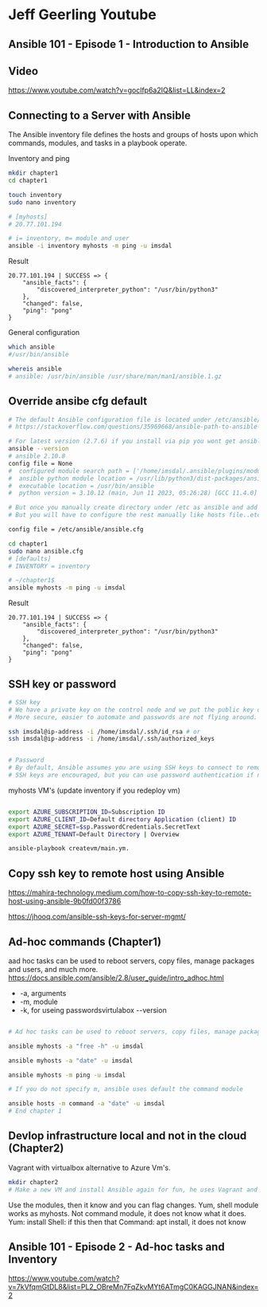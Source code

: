 # Jeff Geerling Youtube

## Ansible 101 - Episode 1 - Introduction to Ansible

## Video

https://www.youtube.com/watch?v=goclfp6a2IQ&list=LL&index=2



## Connecting to a Server with Ansible

The Ansible inventory file defines the hosts and groups of hosts upon which commands, modules, and tasks in a playbook operate.

Inventory and ping

```bash
mkdir chapter1
cd chapter1

touch inventory
sudo nano inventory

# [myhosts]
# 20.77.101.194

# i= inventory, m= module and user
ansible -i inventory myhosts -m ping -u imsdal
```

Result

```log
20.77.101.194 | SUCCESS => {
    "ansible_facts": {
        "discovered_interpreter_python": "/usr/bin/python3"
    },
    "changed": false,
    "ping": "pong"
}
```

General configuration

```bash
which ansible
#/usr/bin/ansible

whereis ansible
# ansible: /usr/bin/ansible /usr/share/man/man1/ansible.1.gz

```

## Override ansibe cfg default

```bash
# The default Ansible configuration file is located under /etc/ansible/ansible.cfg
# https://stackoverflow.com/questions/35969668/ansible-path-to-ansible-cfg

# For latest version (2.7.6) if you install via pip you wont get ansible folder in /etc
ansible --version
# ansible 2.10.8
config file = None
#  configured module search path = ['/home/imsdal/.ansible/plugins/modules', '/usr/share/ansible/plugins/modules']
#  ansible python module location = /usr/lib/python3/dist-packages/ansible
#  executable location = /usr/bin/ansible
#  python version = 3.10.12 (main, Jun 11 2023, 05:26:28) [GCC 11.4.0]

# But once you manually create directory under /etc as ansible and add ansible.cfg file there ansible automatically detects it. 
# But you will have to configure the rest manually like hosts file..etc . so after this we get:

config file = /etc/ansible/ansible.cfg

```

```bash
cd chapter1
sudo nano ansible.cfg
# [defaults]
# INVENTORY = inventory

# ~/chapter1$ 
ansible myhosts -m ping -u imsdal

```
Result

```log
20.77.101.194 | SUCCESS => {
    "ansible_facts": {
        "discovered_interpreter_python": "/usr/bin/python3"
    },
    "changed": false,
    "ping": "pong"
}
```
## SSH key or password

```bash
# SSH key
# We have a private key on the control node and we put the public key on the remote host and connect securly with key based auth.
# More secure, easier to automate and passwords are not flying around.

ssh imsdal@ip-address -i /home/imsdal/.ssh/id_rsa # or
ssh imsdal@ip-address -i /home/imsdal/.ssh/authorized_keys


# Password
# By default, Ansible assumes you are using SSH keys to connect to remote machines. 
# SSH keys are encouraged, but you can use password authentication if needed with the -k --ask-pass

```
myhosts VM's (update inventory if you redeploy vm)

```bash

export AZURE_SUBSCRIPTION_ID=Subscription ID
export AZURE_CLIENT_ID=Default directory Application (client) ID 
export AZURE_SECRET=$sp.PasswordCredentials.SecretText
export AZURE_TENANT=Default Directory | Overview

ansible-playbook createvm/main.ym.

```

## Copy ssh key to remote host using Ansible

https://mahira-technology.medium.com/how-to-copy-ssh-key-to-remote-host-using-ansible-9b0fd00f3786

https://jhooq.com/ansible-ssh-keys-for-server-mgmt/

## Ad-hoc commands (Chapter1)

aad hoc tasks can be used to reboot servers, copy files, manage packages and users, and much more.
https://docs.ansible.com/ansible/2.8/user_guide/intro_adhoc.html


* -a, arguments
* -m, module
* -k, for useing passwordsvirtulabox --version

```bash

# Ad hoc tasks can be used to reboot servers, copy files, manage packages and users, and much more.

ansible myhosts -a "free -h" -u imsdal

ansible myhosts -a "date" -u imsdal

ansible myhosts -m ping -u imsdal

# If you do not specify m, ansible uses default the command module

ansible hosts -m command -a "date" -u imsdal
# End chapter 1

```

## Devlop infrastructure local and not in the cloud (Chapter2)

Vagrant with virtualbox alternative to Azure Vm's.

```bash
mkdir chapter2
# Make a new VM and install Ansible again for fun, he uses Vagrant and virtualbox.

```
Use the modules, then it know and you can flag changes.
Yum, shell module works as myhosts.
Not command module, it does not know what it does.
Yum: install
Shell: if this then that
Command: apt install, it does not know

## Ansible 101 - Episode 2 - Ad-hoc tasks and Inventory

https://www.youtube.com/watch?v=7kVfqmGtDL8&list=PL2_OBreMn7FqZkvMYt6ATmgC0KAGGJNAN&index=2
